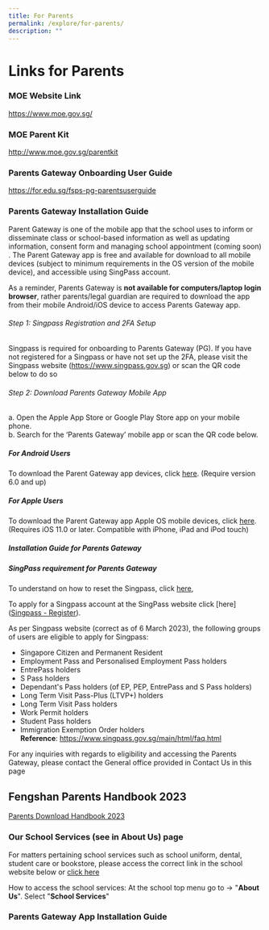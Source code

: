 ```yaml
---
title: For Parents
permalink: /explore/for-parents/
description: ""
---
```

# Links for Parents

### MOE Website Link
https://www.moe.gov.sg/

### MOE Parent Kit
http://www.moe.gov.sg/parentkit

### Parents Gateway Onboarding User Guide
https://for.edu.sg/fsps-pg-parentsuserguide

### Parents Gateway Installation Guide

Parent Gateway is one of the mobile app that the school uses to inform&nbsp;or disseminate class or school-based information as well as updating information, consent form and managing school appointment (coming soon) . The Parent Gateway app is free and available for download to all mobile devices (subject to minimum requirements in the OS version of the mobile device), and accessible using SingPass account. 

As a reminder, Parents Gateway is **not available for computers/laptop login browser**, rather parents/legal guardian are required to download the app from their mobile Android/iOS device to access Parents Gateway app.

###### Step 1: Singpass Registration and 2FA Setup



Singpass is required for onboarding to Parents Gateway (PG). If you have not registered for a Singpass or have not set up the 2FA, please visit the Singpass website (https://www.singpass.gov.sg) or scan the QR code below to do so

###### Step 2: Download Parents Gateway Mobile App 

a.  Open the Apple App Store or Google Play Store app on your mobile phone.  
b.  Search for the ‘Parents Gateway’ mobile app or scan the QR code below. 



##### For Android Users
To download the Parent Gateway app devices, click&nbsp;[here](https://play.google.com/store/apps/details?id=com.moe.pgp&amp;hl=en_SG). (Require version 6.0 and up)

##### For Apple Users 

To download the Parent Gateway app Apple OS mobile devices, click&nbsp;[here](https://apps.apple.com/sg/app/parents-gateway/id1267198708). (Requires iOS 11.0 or later. Compatible with iPhone, iPad and iPod touch)

##### Installation Guide for Parents Gateway




##### SingPass requirement for Parents Gateway

To understand on how to reset the Singpass, click&nbsp;[here](https://www.singpass.gov.sg/home/ui/online-reset-password/user-detail),

To apply for a Singpass account at the SingPass website click&nbsp;[here]([Singpass - Register](https://www.singpass.gov.sg/home/ui/register/instructions)).&nbsp;

As per Singpass website (correct as of 6 March 2023), the following groups of users are eligible to apply for Singpass:

*   Singapore Citizen and Permanent Resident
*   Employment Pass and Personalised Employment Pass holders
*   EntrePass holders
*   S Pass holders
*   Dependant's Pass holders (of EP, PEP, EntrePass and S Pass holders)
*   Long Term Visit Pass-Plus (LTVP+) holders
*   Long Term Visit Pass holders
*   Work Permit holders
*   Student Pass holders
*   Immigration Exemption Order holders
<br>**Reference**: https://www.singpass.gov.sg/main/html/faq.html

For any inquiries with regards to eligibility and accessing the Parents Gateway, please contact the General office provided in Contact Us in this page


## Fengshan Parents Handbook 2023
[Parents Download Handbook 2023](/files/Fengshan%20Document%20Links/Parents-Handbook-2023.pdf)

### Our School Services (see in About Us) page

For matters pertaining school services such as school uniform, dental, student care or bookstore, please access the correct link in the school website  below or  [click here](https://www.fengshanpri.moe.edu.sg/explore/for-parents/school-vendor-contacts/)

How to access the school services:
At the school top menu go to -&gt; "**About Us**". Select "**School Services**"

### Parents Gateway App Installation Guide